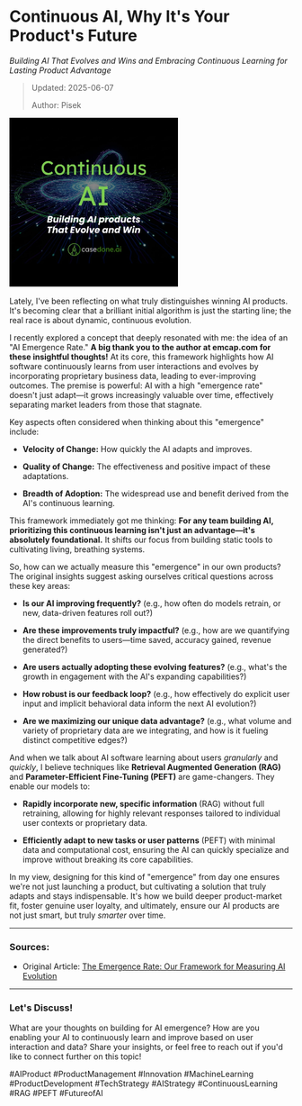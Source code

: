 # Continuous AI, Why It's Your Product's Future
*Building AI That Evolves and Wins and Embracing Continuous Learning for Lasting Product Advantage*

<blockquote>
Updated: 2025-06-07

Author: Pisek
</blockquote>

<img src="/posts/continous-ai-emergence-rate/assets/title.jpg" alt="AI Emergence Rate" style="max-width: 300px;">

Lately, I've been reflecting on what truly distinguishes winning AI products. It's becoming clear that a brilliant initial algorithm is just the starting line; the real race is about dynamic, continuous evolution.

I recently explored a concept that deeply resonated with me: the idea of an "AI Emergence Rate." **A big thank you to the author at emcap.com for these insightful thoughts!** At its core, this framework highlights how AI software continuously learns from user interactions and evolves by incorporating proprietary business data, leading to ever-improving outcomes. The premise is powerful: AI with a high "emergence rate" doesn't just adapt—it grows increasingly valuable over time, effectively separating market leaders from those that stagnate.

Key aspects often considered when thinking about this "emergence" include:

* **Velocity of Change:** How quickly the AI adapts and improves.

* **Quality of Change:** The effectiveness and positive impact of these adaptations.

* **Breadth of Adoption:** The widespread use and benefit derived from the AI's continuous learning.

This framework immediately got me thinking: **For any team building AI, prioritizing this continuous learning isn't just an advantage—it's absolutely foundational.** It shifts our focus from building static tools to cultivating living, breathing systems.

So, how can we actually measure this "emergence" in our own products? The original insights suggest asking ourselves critical questions across these key areas:

* **Is our AI improving frequently?** (e.g., how often do models retrain, or new, data-driven features roll out?)

* **Are these improvements truly impactful?** (e.g., how are we quantifying the direct benefits to users—time saved, accuracy gained, revenue generated?)

* **Are users actually adopting these evolving features?** (e.g., what's the growth in engagement with the AI's expanding capabilities?)

* **How robust is our feedback loop?** (e.g., how effectively do explicit user input and implicit behavioral data inform the next AI evolution?)

* **Are we maximizing our unique data advantage?** (e.g., what volume and variety of proprietary data are we integrating, and how is it fueling distinct competitive edges?)

And when we talk about AI software learning about users *granularly* and *quickly*, I believe techniques like **Retrieval Augmented Generation (RAG)** and **Parameter-Efficient Fine-Tuning (PEFT)** are game-changers. They enable our models to:

* **Rapidly incorporate new, specific information** (RAG) without full retraining, allowing for highly relevant responses tailored to individual user contexts or proprietary data.

* **Efficiently adapt to new tasks or user patterns** (PEFT) with minimal data and computational cost, ensuring the AI can quickly specialize and improve without breaking its core capabilities.

In my view, designing for this kind of "emergence" from day one ensures we're not just launching a product, but cultivating a solution that truly adapts and stays indispensable. It's how we build deeper product-market fit, foster genuine user loyalty, and ultimately, ensure our AI products are not just smart, but truly *smarter* over time.

---
### Sources:

* Original Article: [The Emergence Rate: Our Framework for Measuring AI Evolution](https://www.emcap.com/thoughts/the-emergence-rate-our-framework-for-measuring-ai-evolution)

---
### Let's Discuss!

What are your thoughts on building for AI emergence? How are you enabling your AI to continuously learn and improve based on user interaction and data? Share your insights, or feel free to reach out if you'd like to connect further on this topic!

#AIProduct #ProductManagement #Innovation #MachineLearning #ProductDevelopment #TechStrategy #AIStrategy #ContinuousLearning #RAG #PEFT #FutureofAI